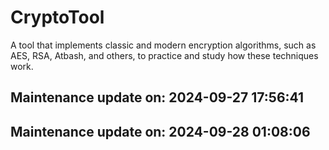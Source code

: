 # CryptoTool
A tool that implements classic and modern encryption algorithms, such as AES, RSA, Atbash, and others, to practice and study how these techniques work.

## Maintenance update on: 2024-09-27 17:56:41
## Maintenance update on: 2024-09-28 01:08:06
